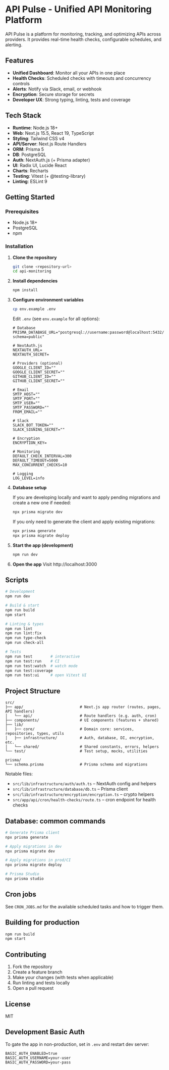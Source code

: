 # API Pulse - Unified API Monitoring Platform

API Pulse is a platform for monitoring, tracking, and optimizing APIs across providers. It provides real-time health checks, configurable schedules, and alerting.

## Features

- **Unified Dashboard**: Monitor all your APIs in one place
- **Health Checks**: Scheduled checks with timeouts and concurrency controls
- **Alerts**: Notify via Slack, email, or webhook
- **Encryption**: Secure storage for secrets
- **Developer UX**: Strong typing, linting, tests and coverage

## Tech Stack

- **Runtime**: Node.js 18+
- **Web**: Next.js 15.5, React 19, TypeScript
- **Styling**: Tailwind CSS v4
- **API/Server**: Next.js Route Handlers
- **ORM**: Prisma 5
- **DB**: PostgreSQL
- **Auth**: NextAuth.js (+ Prisma adapter)
- **UI**: Radix UI, Lucide React
- **Charts**: Recharts
- **Testing**: Vitest (+ @testing-library)
- **Linting**: ESLint 9

## Getting Started

### Prerequisites

- Node.js 18+
- PostgreSQL
- npm

### Installation

1. **Clone the repository**

   ```bash
   git clone <repository-url>
   cd api-monitoring
   ```

2. **Install dependencies**

   ```bash
   npm install
   ```

3. **Configure environment variables**

   ```bash
   cp env.example .env
   ```

   Edit `.env` (see `env.example` for all options):

   ```env
   # Database
   PRISMA_DATABASE_URL="postgresql://username:password@localhost:5432/api_pulse?schema=public"

   # NextAuth.js
   NEXTAUTH_URL=
   NEXTAUTH_SECRET=

   # Providers (optional)
   GOOGLE_CLIENT_ID=""
   GOOGLE_CLIENT_SECRET=""
   GITHUB_CLIENT_ID=""
   GITHUB_CLIENT_SECRET=""

   # Email
   SMTP_HOST=""
   SMTP_PORT=""
   SMTP_USER=""
   SMTP_PASSWORD=""
   FROM_EMAIL=""

   # Slack
   SLACK_BOT_TOKEN=""
   SLACK_SIGNING_SECRET=""

   # Encryption
   ENCRYPTION_KEY=

   # Monitoring
   DEFAULT_CHECK_INTERVAL=300
   DEFAULT_TIMEOUT=5000
   MAX_CONCURRENT_CHECKS=10

   # Logging
   LOG_LEVEL=info
   ```

4. **Database setup**

   If you are developing locally and want to apply pending migrations and create a new one if needed:

   ```bash
   npx prisma migrate dev
   ```

   If you only need to generate the client and apply existing migrations:

   ```bash
   npx prisma generate
   npx prisma migrate deploy
   ```

5. **Start the app (development)**

   ```bash
   npm run dev
   ```

6. **Open the app**
   Visit http://localhost:3000

## Scripts

```bash
# Development
npm run dev

# Build & start
npm run build
npm start

# Linting & types
npm run lint
npm run lint:fix
npm run type-check
npm run check-all

# Tests
npm run test        # interactive
npm run test:run    # CI
npm run test:watch  # watch mode
npm run test:coverage
npm run test:ui     # open Vitest UI
```

## Project Structure

```
src/
├── app/                         # Next.js app router (routes, pages, API handlers)
│   └── api/                     # Route handlers (e.g. auth, cron)
├── components/                  # UI components (features + shared)
├── lib/
│   ├── core/                    # Domain core: services, repositories, types, utils
│   ├── infrastructure/          # Auth, database, DI, encryption, etc.
│   └── shared/                  # Shared constants, errors, helpers
└── test/                        # Test setup, mocks, utilities

prisma/
└── schema.prisma                # Prisma schema and migrations
```

Notable files:

- `src/lib/infrastructure/auth/auth.ts` – NextAuth config and helpers
- `src/lib/infrastructure/database/db.ts` – Prisma client
- `src/lib/infrastructure/encryption/encryption.ts` – crypto helpers
- `src/app/api/cron/health-checks/route.ts` – cron endpoint for health checks

## Database: common commands

```bash
# Generate Prisma client
npx prisma generate

# Apply migrations in dev
npx prisma migrate dev

# Apply migrations in prod/CI
npx prisma migrate deploy

# Prisma Studio
npx prisma studio
```

## Cron jobs

See `CRON_JOBS.md` for the available scheduled tasks and how to trigger them.

## Building for production

```bash
npm run build
npm start
```

## Contributing

1. Fork the repository
2. Create a feature branch
3. Make your changes (with tests when applicable)
4. Run linting and tests locally
5. Open a pull request

## License

MIT

## Development Basic Auth

To gate the app in non-production, set in `.env` and restart dev server:

```env
BASIC_AUTH_ENABLED=true
BASIC_AUTH_USERNAME=your-user
BASIC_AUTH_PASSWORD=your-pass
```

